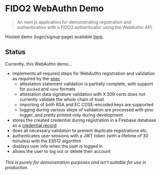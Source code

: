 # FIDO2 WebAuthn Demo

> An next.js application for demonstrating registration and authentication 
> with a FIDO2 authenticator using the WebAuthn API.

Hosted demo (login/signup page) available [here](https://webauth.vercel.app).

## Status
Currently, this WebAuthn demo...
* implements all required steps for WebAuthn registration and 
validation as required by the [spec](https://w3c.github.io/webauthn/#sctn-rp-operations)
  * attestation statement validation is partially complete,
  with support for `packed` and `none` formats
  * attestation data signature validation with X.509 certs
  does not currently validate the whole chain of trust
  * importing of both RSA and EC COSE-encoded keys are supported
  * logging during various steps of validation are processed with
  pino logger, and pretty printed only during development
* stores the created credential during registration in a Firebase
database as a [credential record](https://w3c.github.io/webauthn/#credential-record)
* does all necessary validation to prevent duplicate registrations etc.
* authenticates user sessions with a JWT token (with a lifetime of 30
minutes) with the ES512 algorithm
* displays user info when the user is logged in
* allows the user to log out or delete their account

###### _This is purely for demonstration purposes and isn't suitable for use in production._
